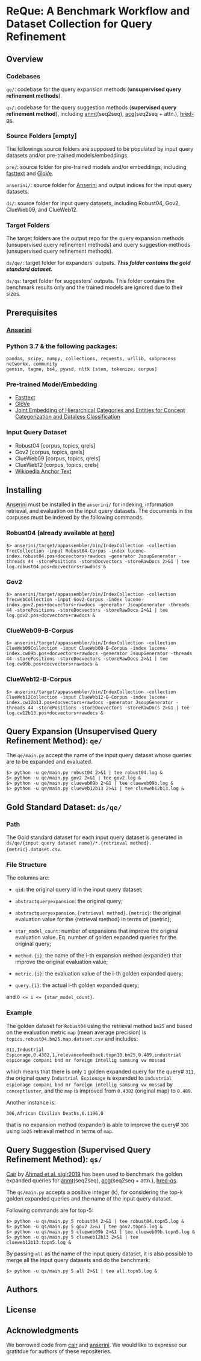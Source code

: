 # ReQue: A Benchmark Workflow and Dataset Collection for Query Refinement

## Overview
### Codebases

```qe/```: codebase for the query expansion methods (**unsupervised query refinement methods**).

```qs/```: codebase for the query suggestion methods (**supervised query refinement method**), including [anmt](https://nlp.stanford.edu/pubs/emnlp15_attn.pdf)(seq2seq), [acg](https://arxiv.org/abs/1708.03418)(seq2seq + attn.), [hred-qs](https://arxiv.org/abs/1507.02221).

### Source Folders [empty]
The followings source folders are supposed to be populated by input query datasets and/or pre-trained models/embeddings.

```pre/```: source folder for pre-trained models and/or embeddings, including [fasttext](https://fasttext.cc/docs/en/english-vectors.html) and [GloVe](https://nlp.stanford.edu/projects/glove/).

```anserini/```: source folder for [Anserini](https://github.com/castorini/anserini) and output indices for the input query datasets.

```ds/```: source folder for input query datasets, including Robust04, Gov2, ClueWeb09, and ClueWeb12.

### Target Folders
The target folders are the output repo for the query expansion methods (unsupervised query refinement methods) and query suggestion methods (unsupervised query refinement methods).

```ds/qe/```: target folder for expanders' outputs. ***This folder contains the gold standard dataset.***

```ds/qs```: target folder for suggesters' outputs. This folder contains the benchmark results only and the trained models are ignored due to their sizes.

## Prerequisites
### [Anserini](https://github.com/castorini/anserini)
### Python 3.7 & the following packages:
```
pandas, scipy, numpy, collections, requests, urllib, subprocess
networkx, community
gensim, tagme, bs4, pywsd, nltk [stem, tokenize, corpus]
```

### Pre-trained Model/Embedding
- [Fasttext](https://fasttext.cc/docs/en/english-vectors.html)
- [GloVe](https://nlp.stanford.edu/projects/glove/)
- [Joint Embedding of Hierarchical Categories and Entities for Concept Categorization and Dataless Classification](https://www.aclweb.org/anthology/C16-1252/)

### Input Query Dataset
- Robust04 [corpus, topics, qrels]
- Gov2 [corpus, topics, qrels]
- ClueWeb09 [corpus, topics, qrels]
- ClueWeb12 [corpus, topics, qrels]
- [Wikipedia Anchor Text](http://downloads.dbpedia.org/2016-10/core-i18n/en/anchor_text_en.ttl.bz2)

## Installing
[Anserini](https://github.com/castorini/anserini) must be installed  in the ```anserini/``` for indexing, information retrieval, and evaluation on the input query datasets. The documents in the corpuses must be indexed by the following commands.

### Robust04 (already available at [here](https://git.uwaterloo.ca/jimmylin/anserini-indexes/raw/master/index-robust04-20191213.tar.gz))
```
$> anserini/target/appassembler/bin/IndexCollection -collection TrecCollection -input Robust04-Corpus -index lucene-index.robust04.pos+docvectors+rawdocs -generator JsoupGenerator -threads 44 -storePositions -storeDocvectors -storeRawDocs 2>&1 | tee log.robust04.pos+docvectors+rawdocs &
```

### Gov2
```
$> anserini/target/appassembler/bin/IndexCollection -collection TrecwebCollection -input Gov2-Corpus -index lucene-index.gov2.pos+docvectors+rawdocs -generator JsoupGenerator -threads 44 -storePositions -storeDocvectors -storeRawDocs 2>&1 | tee log.gov2.pos+docvectors+rawdocs &
```

### ClueWeb09-B-Corpus
```
$> anserini/target/appassembler/bin/IndexCollection -collection ClueWeb09Collection -input ClueWeb09-B-Corpus -index lucene-index.cw09b.pos+docvectors+rawdocs -generator JsoupGenerator -threads 44 -storePositions -storeDocvectors -storeRawDocs 2>&1 | tee  log.cw09b.pos+docvectors+rawdocs &
```

### ClueWeb12-B-Corpus
```
$> anserini/target/appassembler/bin/IndexCollection -collection ClueWeb12Collection -input ClueWeb12-B-Corpus -index lucene-index.cw12b13.pos+docvectors+rawdocs -generator JsoupGenerator -threads 44 -storePositions -storeDocvectors -storeRawDocs 2>&1 | tee  log.cw12b13.pos+docvectors+rawdocs &
```

## Query Expansion (Unsupervised Query Refinement Method): ```qe/```
The ```qe/main.py``` accept the name of the input query dataset whose queries are to be expanded and evaluated.
```
$> python -u qe/main.py robust04 2>&1 | tee robust04.log &
$> python -u qe/main.py gov2 2>&1 | tee gov2.log &
$> python -u qe/main.py clueweb09b 2>&1 | tee clueweb09b.log &
$> python -u qe/main.py clueweb12b13 2>&1 | tee clueweb12b13.log &
```

## Gold Standard Dataset: ```ds/qe/```
### Path

The Gold standard dataset for each input query dataset is generated in ```ds/qe/{input query dataset name}/*.{retrieval method}.{metric}.dataset.csv```.

### File Structure
The columns are:

- ```qid```: the original query id in the input query dataset;

- ```abstractqueryexpansion```: the original query;

- ```abstractqueryexpansion.{retrieval method}.{metric}```: the original evaluation value for the {retrieval method} in terms of {metric};

- ```star_model_count```: number of expansions that improve the original evaluation value. Eq. number of golden expanded queries for the original query;

- ```method.{i}```: the name of the i-th expansion method (expander) that improve the original evaluation value;

- ```metric.{i}```: the evaluation value of the i-th golden expanded query;

- ```query.{i}```: the actual i-th golden expanded query;

and ```0 <= i <= {star_model_count}```.

### Example
The golden dataset for ```Robust04``` using the retrieval method ```bm25``` and based on the evaluation metric ```map``` (mean average precision) is ```topics.robust04.bm25.map.dataset.csv``` and includes:

```311,Industrial Espionage,0.4382,1,relevancefeedback.topn10.bm25,0.489,industrial espionage compani bnd mr foreign intellig samsung vw mossad```

which means that there is only ```1``` golden expanded query for the query# ```311```, the original query ```Industrial Espionage``` is expanded to ```industrial espionage compani bnd mr foreign intellig samsung vw mossad``` by ```conceptluster```, and the ```map``` is improved from ```0.4382``` (original map) to ```0.489```.

Another instance is:

```306,African Civilian Deaths,0.1196,0```

that is no expansion method (expander) is able to improve the query# ```306``` using ```bm25``` retrieval method in terms of ```map```.

## Query Suggestion (Supervised Query Refinement Method): ```qs/```
[Cair](https://github.com/wasiahmad/context_attentive_ir) by [Ahmad et al. sigir2019](https://dl.acm.org/doi/abs/10.1145/3331184.3331246) has been used to benchmark the golden expanded queries for [anmt](https://nlp.stanford.edu/pubs/emnlp15_attn.pdf)(seq2seq), [acg](https://arxiv.org/abs/1708.03418)(seq2seq + attn.), [hred-qs](https://arxiv.org/abs/1507.02221). 

The ```qs/main.py``` accepts a positive integer (k), for considering the top-k golden expanded queries and the name of the input query dataset.

Following commands are for top-5:
```
$> python -u qs/main.py 5 robust04 2>&1 | tee robust04.topn5.log &
$> python -u qs/main.py 5 gov2 2>&1 | tee gov2.topn5.log &
$> python -u qs/main.py 5 clueweb09b 2>&1 | tee clueweb09b.topn5.log &
$> python -u qs/main.py 5 clueweb12b13 2>&1 | tee clueweb12b13.topn5.log &
```

By passing ```all``` as the name of the input query dataset, it is also possible to merge all the input query datasets and do the benchmark:
```
$> python -u qs/main.py 5 all 2>&1 | tee all.topn5.log &
```

## Authors
## License
## Acknowledgments
We borrowed code from [cair](https://github.com/wasiahmad/context_attentive_ir) and [anserini](https://github.com/castorini/anserini). We would like to expresse our gratitdue for authors of these repositeries.
